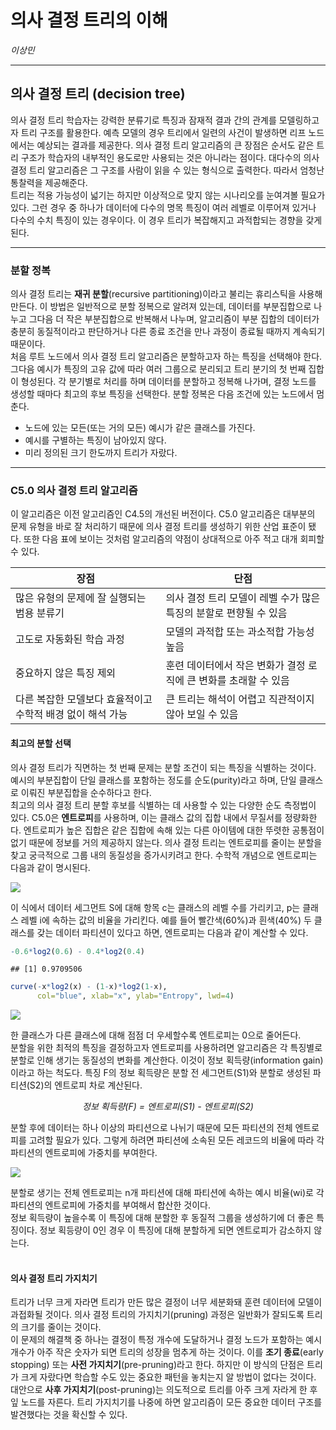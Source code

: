 의사 결정 트리의 이해
================
*이상민*

-----

## 의사 결정 트리 (decision tree)

의사 결정 트리 학습자는 강력한 분류기로 특징과 잠재적 결과 간의 관계를 모델링하고자 트리 구조를 활용한다. 예측 모델의 경우
트리에서 일련의 사건이 발생하면 리프 노드에서는 예상되는 결과를 제공한다. 의사 결정 트리 알고리즘의 큰 장점은 순서도
같은 트리 구조가 학습자의 내부적인 용도로만 사용되는 것은 아니라는 점이다. 대다수의 의사 결정 트리 알고리즘은 그 구조를
사람이 읽을 수 있는 형식으로 출력한다. 따라서 엄청난 통찰력을 제공해준다.  
트리는 적용 가능성이 넓기는 하지만 이상적으로 맞지 않는 시나리오를 눈여겨볼 필요가 있다. 그런 경우 중 하나가 데이터에 다수의
명목 특징이 여러 레벨로 이루어져 있거나 다수의 수치 특징이 있는 경우이다. 이 경우 트리가 복잡해지고 과적합되는 경향을 갖게
된다.

-----

### 분할 정복

의사 결정 트리는 **재귀 분할**(recursive partitioning)이라고 불리는 휴리스틱을 사용해 만든다. 이 방법은
일반적으로 분할 정복으로 알려져 있는데, 데이터를 부분집합으로 나누고 그다음 더 작은 부분집합으로 반복해서 나누며, 알고리즘이
부분 집합의 데이터가 충분히 동질적이라고 판단하거나 다른 종료 조건을 만나 과정이 종료될 때까지 계속되기 때문이다.  
처음 루트 노드에서 의사 결정 트리 알고리즘은 분할하고자 하는 특징을 선택해야 한다. 그다음 예시가 특징의 고유 값에 따라 여러
그룹으로 분리되고 트리 분기의 첫 번째 집합이 형성된다. 각 분기별로 처리를 하며 데이터를 분할하고 정복해 나가며, 결정
노드를 생성할 때마다 최고의 후보 특징을 선택한다. 분할 정복은 다음 조건에 있는 노드에서 멈춘다.

  - 노드에 있는 모든(또는 거의 모든) 예시가 같은 클래스를 가진다.
  - 예시를 구별하는 특징이 남아있지 않다.
  - 미리 정의된 크기 한도까지 트리가 자랐다.

-----

### C5.0 의사 결정 트리 알고리즘

이 알고리즘은 이전 알고리즘인 C4.5의 개선된 버전이다. C5.0 알고리즘은 대부분의 문제 유형을 바로 잘 처리하기 때문에 의사
결정 트리를 생성하기 위한 산업 표준이 됐다. 또한 다음 표에 보이는 것처럼 알고리즘의 약점이 상대적으로 아주 적고 대개 회피할
수 있다.

| 장점                                | 단점                                     |
| --------------------------------- | -------------------------------------- |
| 많은 유형의 문제에 잘 실행되는 범용 분류기          | 의사 결정 트리 모델이 레벨 수가 많은 특징의 분할로 편향될 수 있음 |
| 고도로 자동화된 학습 과정                    | 모델의 과적합 또는 과소적합 가능성 높음                 |
| 중요하지 않은 특징 제외                     | 훈련 데이터에서 작은 변화가 결정 로직에 큰 변화를 초래할 수 있음  |
| 다른 복잡한 모델보다 효율적이고 수학적 배경 없이 해석 가능 | 큰 트리는 해석이 어렵고 직관적이지 않아 보일 수 있음         |

#### **최고의 분할 선택**

의사 결정 트리가 직면하는 첫 번째 문제는 분할 조건이 되는 특징을 식별하는 것이다. 예시의 부분집합이 단일 클래스를 포함하는
정도를 순도(purity)라고 하며, 단일 클래스로 이뤄진 부분집합을 순수하다고 한다.  
최고의 의사 결정 트리 분할 후보를 식별하는 데 사용할 수 있는 다양한 순도 측정법이 있다. C5.0은 **엔트로피**를
사용하며, 이는 클래스 값의 집합 내에서 무질서를 정량화한다. 엔트로피가 높은 집합은 같은 집합에 속해 있는 다른
아이템에 대한 뚜렷한 공통점이 없기 때문에 정보를 거의 제공하지 않는다. 의사 결정 트리는 엔트로피를 줄이는 분할을 찾고
궁극적으로 그룹 내의 동질성을 증가시키려고 한다. 수학적 개념으로 엔트로피는 다음과 같이 명시된다.

![](./formula/CodeCogsEqn.png)

이 식에서 데이터 세그먼트 S에 대해 항목 c는 클래스의 레벨 수를 가리키고, p는 클래스 레벨 i에 속하는 값의 비율을
가리킨다. 예를 들어 빨간색(60%)과 흰색(40%) 두 클래스를 갖는 데이터 파티션이 있다고 하면, 엔트로피는
다음과 같이 계산할 수 있다.

``` r
-0.6*log2(0.6) - 0.4*log2(0.4)
```

    ## [1] 0.9709506

``` r
curve(-x*log2(x) - (1-x)*log2(1-x),
      col="blue", xlab="x", ylab="Entropy", lwd=4)
```

![](decision_tree_files/figure-gfm/unnamed-chunk-1-1.png)<!-- -->

한 클래스가 다른 클래스에 대해 점점 더 우세할수록 엔트로피는 0으로 줄어든다.  
분할을 위한 최적의 특징을 결정하고자 엔트로피를 사용하려면 알고리즘은 각 특징별로 분할로 인해 생기는 동질성의 변화를 계산한다.
이것이 정보 획득량(information gain)이라고 하는 척도다. 특징 F의 정보 획득량은 분할 전 세그먼트(S1)와
분할로 생성된 파티션(S2)의 엔트로피 차로 계산된다.  

<center>

*정보 획득량(F) = 엔트로피(S1) - 엔트로피(S2)*

</center>

분할 후에 데이터는 하나 이상의 파티션으로 나뉘기 때문에 모든 파티션의 전체 엔트로피를 고려할 필요가 있다. 그렇게 하려면
파티션에 소속된 모든 레코드의 비율에 따라 각 파티션의 엔트로피에 가중치를 부여한다.

![](./formula/CodeCogsEqn%20\(1\).png)

분할로 생기는 전체 엔트로피는 n개 파티션에 대해 파티션에 속하는 예시 비율(wi)로 각 파티션의 엔트로피에 가중치를 부여해서
합산한 것이다.  
정보 획득량이 높을수록 이 특징에 대해 분할한 후 동질적 그룹을 생성하기에 더 좋은 특징이다. 정보 획등량이 0인 경우 이 특징에
대해 분할하게 되면 엔트로피가 감소하지 않는다. <br><br>

#### **의사 결정 트리 가지치기**

트리가 너무 크게 자라면 트리가 만든 많은 결정이 너무 세분화돼 훈련 데이터에 모델이 과접화될 것이다. 의사 결정 트리의
가지치기(pruning) 과정은 일반화가 잘되도록 트리의 크기를 줄이는 것이다.  
이 문제의 해결책 중 하나는 결정이 특정 개수에 도달하거나 결정 노드가 포함하는 예시 개수가 아주 작은 숫자가 되면 트리의 성장을
멈추게 하는 것이다. 이를 **조기 종료**(early stopping) 또는 **사전 가지치기**(pre-pruning)라고
한다. 하지만 이 방식의 단점은 트리가 크게 자랐다면 학습할 수도 있는 중요한 패턴을 놓치는지 알 방법이 없다는
것이다.  
대안으로 **사후 가지치기**(post-pruning)는 의도적으로 트리를 아주 크게 자라게 한 후 잎 노드를 자른다. 트리
가지치기를 나중에 하면 알고리즘이 모든 중요한 데이터 구조를 발견했다는 것을 확신할 수 있다.
